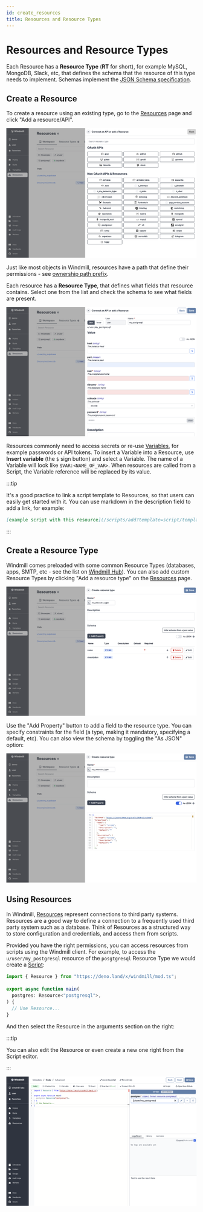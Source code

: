```yaml
---
id: create_resources
title: Resources and Resource Types
---
```


# Resources and Resource Types

Each Resource has a **Resource Type** (**RT** for short), for example MySQL,
MongoDB, Slack, etc, that defines the schema that the resource of this type
needs to implement. Schemas implement the
[JSON Schema specification](https://json-schema.org/).

## Create a Resource

To create a resource using an existing type, go to the
[Resources](https://app.windmill.dev/resources) page and click "Add a
resource/API".

![Add a resource](../assets/how_to/add_resource.png)

Just like most objects in Windmill, resources have a path that define their
permissions - see [ownership path prefix](../reference#owner).

Each resource has a **Resource Type**, that defines what fields that resource
contains. Select one from the list and check the schema to see what fields are
present.

![Add resource example](../assets/how_to/add_resource_postgresql.png)

Resources commonly need to access secrets or re-use
[Variables](variables_and_secrets), for example passwords or API tokens. To
insert a Variable into a Resource, use **Insert variable** (the `$` sign button)
and select a Variable. The name of a Variable will look like
`$VAR:<NAME_OF_VAR>`. When resources are called from a Script, the Variable
reference will be replaced by its value.

:::tip

It's a good practice to link a script template to Resources, so that users can
easily get started with it. You can use markdown in the description field to add
a link, for example:

```md
[example script with this resource](/scripts/add?template=script/template/path)
```

:::

## Create a Resource Type

Windmill comes preloaded with some common Resource Types (databases, apps, SMTP,
etc - see the list on [Windmill Hub](https://hub.windmill.dev/resources)). You
can also add custom Resource Types by clicking "Add a resource type" on the
[Resources](https://app.windmill.dev/resources) page.

![Create resource type](../assets/how_to/add_resource_type.png)

Use the "Add Property" button to add a field to the resource type. You can
specify constraints for the field (a type, making it mandatory, specifying a
default, etc). You can also view the schema by toggling the "As JSON" option:

![Resource type schema view](../assets/how_to/resource_type_json.png)

## Using Resources

In Windmill, [Resources](../reference#resource) represent connections to third
party systems. Resources are a good way to define a connection to a frequently
used third party system such as a database. Think of Resources as a structured
way to store configuration and credentials, and access them from scripts.

Provided you have the right permissions, you can access resources from scripts
using the Windmill client. For example, to access the `u/user/my_postgresql`
resource of the `posgtgresql` Resource Type we would create a
[Script](../reference#script):

```typescript
import { Resource } from "https://deno.land/x/windmill/mod.ts";

export async function main(
  postgres: Resource<"postgresql">,
) {
  // Use Resource...
}
```

And then select the Resource in the arguments section on the right:

:::tip

You can also edit the Resource or even create a new one right from the Script
editor.

:::

![Select resource](../assets/how_to/select_resource.png)
